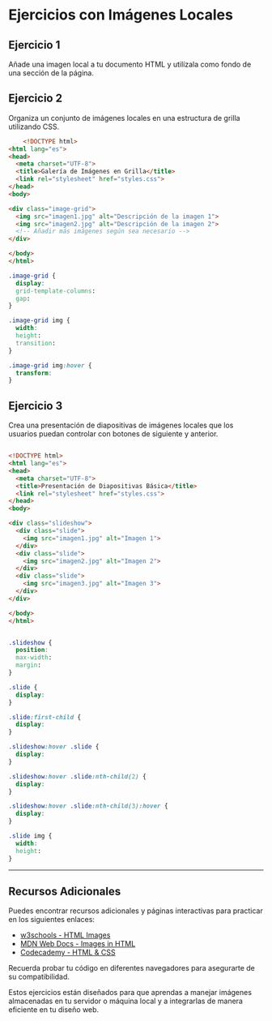 # Ejercicios con Imágenes Locales

## Ejercicio 1
Añade una imagen local a tu documento HTML y utilízala como fondo de una sección de la página.

## Ejercicio 2
Organiza un conjunto de imágenes locales en una estructura de grilla utilizando CSS.


```html 
    <!DOCTYPE html>
<html lang="es">
<head>
  <meta charset="UTF-8">
  <title>Galería de Imágenes en Grilla</title>
  <link rel="stylesheet" href="styles.css">
</head>
<body>

<div class="image-grid">
  <img src="imagen1.jpg" alt="Descripción de la imagen 1">
  <img src="imagen2.jpg" alt="Descripción de la imagen 2">
  <!-- Añadir más imágenes según sea necesario -->
</div>

</body>
</html>

```
``` css
.image-grid {
  display: 
  grid-template-columns: 
  gap: 
}

.image-grid img {
  width: 
  height: 
  transition: 
}

.image-grid img:hover {
  transform: 
}

```

## Ejercicio 3
Crea una presentación de diapositivas de imágenes locales que los usuarios puedan controlar con botones de siguiente y anterior.

```html

<!DOCTYPE html>
<html lang="es">
<head>
  <meta charset="UTF-8">
  <title>Presentación de Diapositivas Básica</title>
  <link rel="stylesheet" href="styles.css">
</head>
<body>

<div class="slideshow">
  <div class="slide">
    <img src="imagen1.jpg" alt="Imagen 1">
  </div>
  <div class="slide">
    <img src="imagen2.jpg" alt="Imagen 2">
  </div>
  <div class="slide">
    <img src="imagen3.jpg" alt="Imagen 3">
  </div>
</div>

</body>
</html>


```
```css

.slideshow {
  position: 
  max-width: 
  margin: 
}

.slide {
  display: 
}

.slide:first-child {
  display: 
}

.slideshow:hover .slide {
  display: 
}

.slideshow:hover .slide:nth-child(2) {
  display: 
}

.slideshow:hover .slide:nth-child(3):hover {
  display: 
}

.slide img {
  width: 
  height: 
}

```

---

## Recursos Adicionales
Puedes encontrar recursos adicionales y páginas interactivas para practicar en los siguientes enlaces:

- [w3schools - HTML Images](https://www.w3schools.com/html/html_images.asp)
- [MDN Web Docs - Images in HTML](https://developer.mozilla.org/en-US/docs/Learn/HTML/Multimedia_and_embedding/Images_in_HTML)
- [Codecademy - HTML & CSS](https://www.codecademy.com/learn/learn-html)

Recuerda probar tu código en diferentes navegadores para asegurarte de su compatibilidad.


Estos ejercicios están diseñados para que aprendas a manejar imágenes almacenadas en tu servidor o máquina local y a integrarlas de manera eficiente en tu diseño web.
